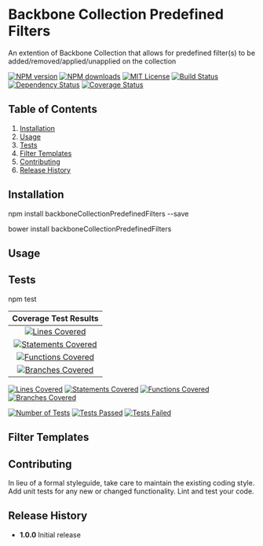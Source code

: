 # Backbone Collection Predefined Filters
An extention of Backbone Collection that allows for predefined filter(s) to be added/removed/applied/unapplied on the collection

[![NPM version][npm-version-image]][npm-url] [![NPM downloads][npm-downloads-image]][npm-url] [![MIT License][license-image]][license-url] [![Build Status][travis-image]][travis-url] [![Dependency Status][dependancies-image]][dependancies-url] [![Coverage Status][coverage-badge]][coverage-url]

## Table of Contents
1. [Installation](#installation)
2. [Usage](#usage)
3. [Tests](#tests)
4. [Filter Templates](#filter-templates)
5. [Contributing](#contributing)
6. [Release History](#release-history)

## <a name="installation"></a>Installation

  npm install backboneCollectionPredefinedFilters --save

  bower install backboneCollectionPredefinedFilters

## <a name="usage"></a>Usage


## <a name="tests"></a>Tests

  npm test

| Coverage Test Results 												|
|     :---:      														|
| [![Lines Covered][coverage-lines-badge]][coverage-url]     			|
| [![Statements Covered][coverage-statements-badge]][coverage-url]      |
| [![Functions Covered][coverage-functions-badge]][coverage-url]     	|
| [![Branches Covered][coverage-branches-badge]][coverage-url]       	|

[![Lines Covered][coverage-lines-badge]][coverage-url]
[![Statements Covered][coverage-statements-badge]][coverage-url]
[![Functions Covered][coverage-functions-badge]][coverage-url]
[![Branches Covered][coverage-branches-badge]][coverage-url]

[![Number of Tests][tests-total-badge]][travis-url]
[![Tests Passed][tests-passed-badge]][travis-url] [![Tests Failed][tests-failed-badge]][travis-url]

## <a name="filter-templates"></a>Filter Templates

## <a name="contributing"></a>Contributing

In lieu of a formal styleguide, take care to maintain the existing coding style.
Add unit tests for any new or changed functionality. Lint and test your code.

## <a name="release-history"></a>Release History

* **1.0.0** Initial release

[license-image]: http://img.shields.io/badge/license-MIT-blue.svg?style=flat
[license-url]: LICENSE

[npm-url]: https://npmjs.org/package/backbone-collection-predefined-filters
[npm-version-image]: http://img.shields.io/npm/v/backbone-collection-predefined-filters.svg?style=flat
[npm-downloads-image]: http://img.shields.io/npm/dm/backbone-collection-predefined-filters.svg?style=flat

[travis-url]: https://travis-ci.org/JSystemsTech/backbone-collection-predefined-filters
[travis-image]: https://travis-ci.org/JSystemsTech/backbone-collection-predefined-filters.svg?branch=master

[dependancies-image]:https://david-dm.org/JSystemsTech/backbone-collection-predefined-filters.svg?style=flat
[dependancies-url]:https://david-dm.org/JSystemsTech/backbone-collection-predefined-filters

[coverage-url]: https://coveralls.io/github/JSystemsTech/backbone-collection-predefined-filters?branch=master
[coverage-badge]: https://coveralls.io/repos/github/JSystemsTech/backbone-collection-predefined-filters/badge.svg?branch=master

[coverage-lines-badge]: https://img.shields.io/badge/Lines-288%2F288%20100%25-brightgreen.svg?style=flat
[coverage-statements-badge]: https://img.shields.io/badge/Statements-288%2F288%20100%25-brightgreen.svg?style=flat
[coverage-branches-badge]: https://img.shields.io/badge/Branches-226%2F226%20100%25-brightgreen.svg?style=flat
[coverage-functions-badge]: https://img.shields.io/badge/Functions-59%2F59%20100%25-brightgreen.svg?style=flat
[tests-passed-badge]: https://img.shields.io/badge/Tests%20Passed-2385-brightgreen.svg?style=flat
[tests-failed-badge]: https://img.shields.io/badge/Tests%20Failed-0-brightgreen.svg?style=flat
[tests-total-badge]: https://img.shields.io/badge/Number%20of%20Tests-2385-blue.svg?style=flat